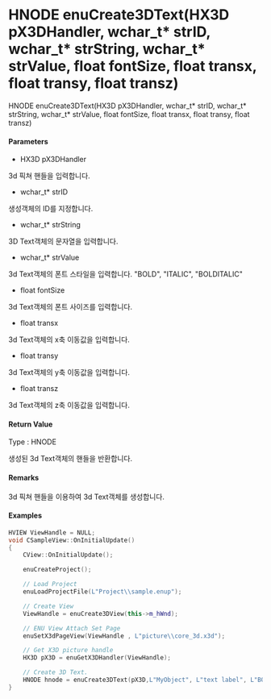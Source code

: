 # HNODE enuCreate3DText\(HX3D pX3DHandler, wchar\_t\* strID, wchar\_t\* strString, wchar\_t\* strValue, float fontSize, float transx, float transy, float transz\)

HNODE enuCreate3DText\(HX3D pX3DHandler, wchar\_t\* strID, wchar\_t\* strString, wchar\_t\* strValue, float fontSize, float transx, float transy, float transz\)

#### Parameters

* HX3D pX3DHandler

3d 픽쳐 핸들을 입력합니다.

* wchar\_t\* strID

생성객체의 ID를 지정합니다.

* wchar\_t\* strString

3D Text객체의 문자열을 입력합니다.

* wchar\_t\* strValue

3d Text객체의 폰트 스타일을 입력합니다. "BOLD", "ITALIC", "BOLDITALIC"

* float fontSize

3d Text객체의 폰트 사이즈를 입력합니다.

* float transx

3d Text객체의 x축 이동값을 입력합니다.

* float transy

3d Text객체의 y축 이동값을 입력합니다.

* float transz

3d Text객체의 z축 이동값을 입력합니다.

#### Return Value

Type : HNODE

생성된 3d Text객체의 핸들을 반환합니다.

#### Remarks

3d 픽쳐 핸들을 이용하여 3d Text객체를 생성합니다.

#### Examples

```cpp
HVIEW ViewHandle = NULL; 
void CSampleView::OnInitialUpdate() 
{ 
    CView::OnInitialUpdate(); 

    enuCreateProject(); 

    // Load Project
    enuLoadProjectFile(L"Project\\sample.enup"); 

    // Create View
    ViewHandle = enuCreate3DView(this->m_hWnd); 

    // ENU View Attach Set Page 
    enuSetX3dPageView(ViewHandle , L"picture\\core_3d.x3d");

    // Get X3D picture handle
    HX3D pX3D = enuGetX3DHandler(ViewHandle);

    // Create 3D Text.
    HNODE hnode = enuCreate3DText(pX3D,L"MyObject", L"text label", L"BOLD", 30, 0, 0, 0);        // 동기식 호출    
}
```



